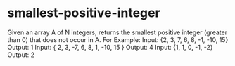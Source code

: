 # smallest-positive-integer
Given an array A of N integers, returns the smallest positive integer (greater than 0) that does not occur in A.
For Example:
Input: {2, 3, 7, 6, 8, -1, -10, 15}
Output: 1
Input: { 2, 3, -7, 6, 8, 1, -10, 15 }
Output: 4
Input: {1, 1, 0, -1, -2}
Output: 2
